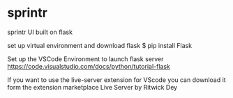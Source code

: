 # sprintr
sprintr UI built on flask 

set up virtual environment and download flask 
$ pip install Flask


Set up the VSCode Environment to launch flask server 
https://code.visualstudio.com/docs/python/tutorial-flask

If you want to use the live-server extension for VScode you can download it form the extension marketplace
Live Server by Ritwick Dey



